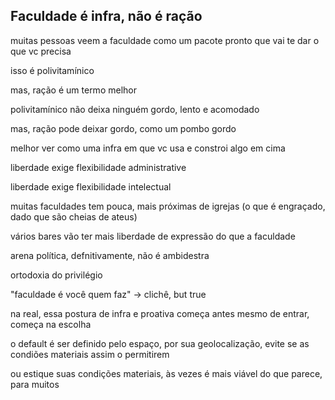 ## Faculdade é infra, não é ração

muitas pessoas veem a faculdade como um pacote pronto que vai te dar o que vc precisa

isso é polivitamínico

mas, ração é um termo melhor

polivitamínico não deixa ninguém gordo, lento e acomodado

mas, ração pode deixar gordo, como um pombo gordo



melhor ver como uma infra em que vc usa e constroi algo em cima

liberdade exige flexibilidade  administrative

liberdade exige flexibilidade intelectual



muitas faculdades tem pouca, mais próximas de igrejas (o que é engraçado, dado que são cheias de ateus)

vários bares vão ter mais liberdade de expressão do que a faculdade

arena política, defnitivamente, não é ambidestra



ortodoxia do privilégio

"faculdade é você quem faz" -> clichê, but true

na real, essa postura de infra e proativa começa antes mesmo de entrar, começa na escolha

o default é ser definido pelo espaço, por sua geolocalização, evite se as condiões materiais assim o permitirem



ou estique suas condições materiais, às vezes é mais viável do que parece, para muitos